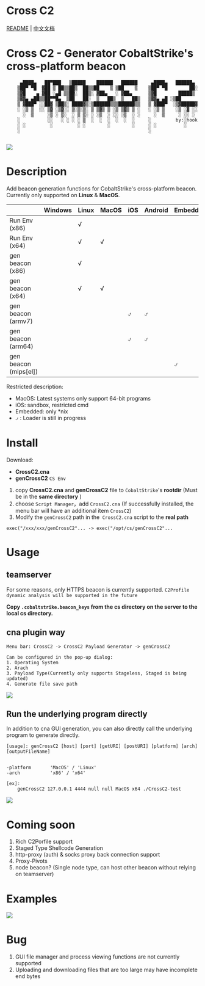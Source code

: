 # Cross C2

[README](README.md) | [中文文档](README_zh.md)

# Cross C2 - Generator CobaltStrike's cross-platform beacon

```
     ▄████▄   ██▀███   ▒█████    ██████   ██████     ▄████▄   ██████▄ 
    ▒██▀ ▀█  ▓██ ▒ ██▒▒██▒  ██▒▒██    ▒ ▒██    ▒    ▒██▀ ▀█        ██░
    ▒▓█    ▄ ▓██ ░▄█ ▒▒██░  ██▒░ ▓██▄   ░ ▓██▄      ▒▓█        █████▒ 
    ▒▓▓▄ ▄██▒▒██▀▀█▄  ▒██   ██░  ▒   ██▒  ▒   ██▒   ▒▓▓▄ ▄█ ░▒██      
    ▒ ▓███▀ ░░██▓ ▒██▒░ ████▓▒░▒██████▒▒▒██████▒▒   ▒ ▓███▀  ░▒▓█████▓
    ░ ░▒ ▒  ░░ ▒▓ ░▒▓░░ ▒░▒░▒░ ▒ ▒▓▒ ▒ ░▒ ▒▓▒ ▒ ░   ░ ░▒ ▒    ░▒ ░▓ ░░
      ░  ▒     ░▒ ░ ▒░  ░ ▒ ▒░ ░ ░▒  ░ ░░ ░▒  ░ ░     ░  ▒     ░ ░░ ░ 
    ░          ░░   ░ ░ ░ ░ ▒  ░  ░  ░  ░  ░  ░     ░         by:░hook
    ░ ░         ░         ░ ░        ░        ░     ░ ░          ░    
    ░                                               ░                 
              
```

![](media/15794884596715/15794993795360.jpg)

# Description

Add beacon generation functions for CobaltStrike's cross-platform beacon. Currently only supported on **Linux** & **MacOS**.



|  | Windows | Linux | MacOS | iOS | Android | Embedded |
| --- | --- | --- | --- | --- | --- | --- |
| Run Env (x86) |  | √ |  |  |  |  |
| Run Env (x64) |  | √ | √ |  |  |  |
| gen beacon (x86) |  | √ |  |  |  |  |
| gen beacon (x64) |  | √ | √ |  |  |  |
| gen beacon (armv7) |  |  |  | ⍻ | ⍻ |  |
| gen beacon (arm64) |  |  |  | ⍻ | ⍻ |  |
| gen beacon (mips[el]) |  |  |  |  |  | ⍻ |

Restricted description:
* MacOS: Latest systems only support 64-bit programs
* iOS: sandbox, restricted cmd
* Embedded: only *nix
* ⍻ : Loader is still in progress


# Install

Download:

> 
* **CrossC2.cna**
* **genCrossC2** `CS Env`

1. copy **CrossC2.cna** and **genCrossC2** file to `CobaltStrike`'s **rootdir**  (Must be in the **same directory** )
2. choose `Script Manager`，add `CrossC2.cna` (If successfully installed, the menu bar will have an additional item `CrossC2`)
3. Modify the `genCrossC2` path in the` CrossC2.cna` script to the **real path**

```
exec("/xxx/xxx/genCrossC2"... -> exec("/opt/cs/genCrossC2"...
```


# Usage

## teamserver

For some reasons, only HTTPS beacon is currently supported.
`C2Profile dynamic analysis will be supported in the future`

**Copy `.cobaltstrike.beacon_keys` from the cs directory on the server to the local cs directory.**

## cna plugin way

```
Menu bar: CrossC2 -> CrossC2 Payload Generator -> genCrossC2

Can be configured in the pop-up dialog:
1. Operating System
2. Arach
3. Payload Type(Currently only supports Stageless, Staged is being updated)
4. Generate file save path

```
![](media/15718834682843/15794531704394.jpg)

## Run the underlying program directly

In addition to cna GUI generation, you can also directly call the underlying program to generate directly.

```
[usage]: genCrossC2 [host] [port] [getURI] [postURI] [platform] [arch] [outputFileName]


-platform		'MacOS' / 'Linux'
-arch    		'x86' / 'x64'

[ex]:
	genCrossC2 127.0.0.1 4444 null null MacOS x64 ./CrossC2-test
```
![](media/15718834682843/15794546043572.jpg)


# Coming soon

1. Rich C2Porfile support
2. Staged Type Shellcode Generation
3. http-proxy (auth) & socks proxy back connection support
4. Proxy-Pivots 
5. node beacon? (Single node type, can host other beacon without relying on teamserver)


# Examples


![](media/15794884596715/15795001494711.jpg)

# Bug

1. GUI file manager and process viewing functions are not currently supported
2. Uploading and downloading files that are too large may have incomplete end bytes


